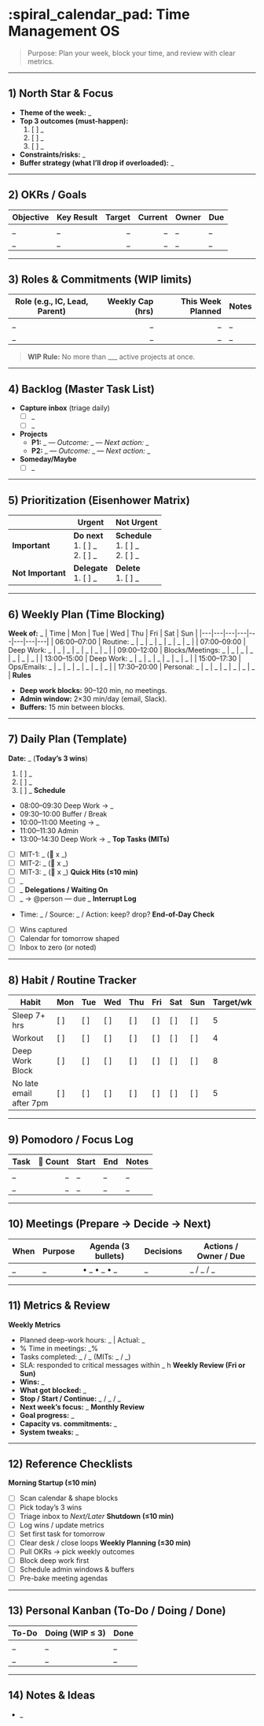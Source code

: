 # :spiral_calendar_pad: Time Management OS
> Purpose: Plan your week, block your time, and review with clear metrics.
---
## 1) North Star & Focus
- **Theme of the week:** _
- **Top 3 outcomes (must-happen):**
  1. [ ] _
  2. [ ] _
  3. [ ] _
- **Constraints/risks:** _
- **Buffer strategy (what I’ll drop if overloaded):** _
---
## 2) OKRs / Goals
| Objective | Key Result | Target | Current | Owner | Due |
|---|---|---:|---:|---|---|
| _ | _ | _ | _ | _ | _ |
| _ | _ | _ | _ | _ | _ |
---
## 3) Roles & Commitments (WIP limits)
| Role (e.g., IC, Lead, Parent) | Weekly Cap (hrs) | This Week Planned | Notes |
|---|---:|---:|---|
| _ | _ | _ | _ |
| _ | _ | _ | _ |
> **WIP Rule:** No more than ___ active projects at once.
---
## 4) Backlog (Master Task List)
- **Capture inbox** (triage daily)
  - [ ] _
  - [ ] _
- **Projects**
  - **P1:** _  — *Outcome:* _ — *Next action:* _
  - **P2:** _  — *Outcome:* _ — *Next action:* _
- **Someday/Maybe**
  - [ ] _
---
## 5) Prioritization (Eisenhower Matrix)
|  | **Urgent** | **Not Urgent** |
|---|---|---|
| **Important** | **Do next**<br>1. [ ] _<br>2. [ ] _ | **Schedule**<br>1. [ ] _<br>2. [ ] _ |
| **Not Important** | **Delegate**<br>1. [ ] _ | **Delete**<br>1. [ ] _ |
---
## 6) Weekly Plan (Time Blocking)
**Week of:** _
| Time | Mon | Tue | Wed | Thu | Fri | Sat | Sun |
|---|---|---|---|---|---|---|---|
| 06:00–07:00 | Routine: _ | _ | _ | _ | _ | _ | _ |
| 07:00–09:00 | Deep Work: _ | _ | _ | _ | _ | _ | _ |
| 09:00–12:00 | Blocks/Meetings: _ | _ | _ | _ | _ | _ | _ |
| 13:00–15:00 | Deep Work: _ | _ | _ | _ | _ | _ | _ |
| 15:00–17:30 | Ops/Emails: _ | _ | _ | _ | _ | _ | _ |
| 17:30–20:00 | Personal: _ | _ | _ | _ | _ | _ | _ |
**Rules**
- **Deep work blocks:** 90–120 min, no meetings.
- **Admin window:** 2×30 min/day (email, Slack).
- **Buffers:** 15 min between blocks.
---
## 7) Daily Plan (Template)
**Date:** _ (**Today’s 3 wins**)
1. [ ] _
2. [ ] _
3. [ ] _
**Schedule**
- 08:00–09:30 Deep Work → _
- 09:30–10:00 Buffer / Break
- 10:00–11:00 Meeting → _
- 11:00–11:30 Admin
- 13:00–14:30 Deep Work → _
**Top Tasks (MITs)**
- [ ] MIT-1: _ (:tomato: x _)
- [ ] MIT-2: _ (:tomato: x _)
- [ ] MIT-3: _ (:tomato: x _)
**Quick Hits (≤10 min)**
- [ ] _
- [ ] _
**Delegations / Waiting On**
- [ ] _ → @person — due _
**Interrupt Log**
- Time: _ / Source: _ / Action: keep? drop?
**End-of-Day Check**
- [ ] Wins captured
- [ ] Calendar for tomorrow shaped
- [ ] Inbox to zero (or noted)
---
## 8) Habit / Routine Tracker
| Habit | Mon | Tue | Wed | Thu | Fri | Sat | Sun | Target/wk |
|---|---|---|---|---|---|---|---|---|
| Sleep 7+ hrs | [ ] | [ ] | [ ] | [ ] | [ ] | [ ] | [ ] | 5 |
| Workout | [ ] | [ ] | [ ] | [ ] | [ ] | [ ] | [ ] | 4 |
| Deep Work Block | [ ] | [ ] | [ ] | [ ] | [ ] | [ ] | [ ] | 8 |
| No late email after 7pm | [ ] | [ ] | [ ] | [ ] | [ ] | [ ] | [ ] | 5 |
---
## 9) Pomodoro / Focus Log
| Task | :tomato: Count | Start | End | Notes |
|---|---:|---|---|---|
| _ | _ | _ | _ | _ |
| _ | _ | _ | _ | _ |
---
## 10) Meetings (Prepare → Decide → Next)
| When | Purpose | Agenda (3 bullets) | Decisions | Actions / Owner / Due |
|---|---|---|---|---|
| _ | _ | • _ • _ • _ | _ | _ / _ / _ |
---
## 11) Metrics & Review
**Weekly Metrics**
- Planned deep-work hours: _  | Actual: _
- % Time in meetings: _%
- Tasks completed: _ / _ (MITs: _ / _)
- SLA: responded to critical messages within _ h
**Weekly Review (Fri or Sun)**
- **Wins:** _
- **What got blocked:** _
- **Stop / Start / Continue:** _ / _ / _
- **Next week’s focus:** _
**Monthly Review**
- **Goal progress:** _
- **Capacity vs. commitments:** _
- **System tweaks:** _
---
## 12) Reference Checklists
**Morning Startup (≤10 min)**
- [ ] Scan calendar & shape blocks
- [ ] Pick today’s 3 wins
- [ ] Triage inbox to *Next/Later*
**Shutdown (≤10 min)**
- [ ] Log wins / update metrics
- [ ] Set first task for tomorrow
- [ ] Clear desk / close loops
**Weekly Planning (≤30 min)**
- [ ] Pull OKRs → pick weekly outcomes
- [ ] Block deep work first
- [ ] Schedule admin windows & buffers
- [ ] Pre-bake meeting agendas
---
## 13) Personal Kanban (To-Do / Doing / Done)
| To-Do | Doing (WIP ≤ 3) | Done |
|---|---|---|
| _ | _ | _ |
| _ | _ | _ |
---
## 14) Notes & Ideas
- _
<!-- Tips:
- Duplicate this file weekly.
- Keep the Daily Plan as a pinned section.
- Protect deep work: decline or reschedule overlapping meetings.
- Review > Revise > Repeat. -->
